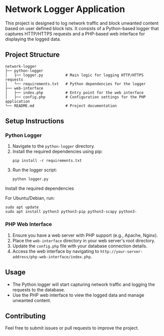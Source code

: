 # Network Logger Application

This project is designed to log network traffic and block unwanted content based on user defined block ists. It consists of a Python-based logger that captures HTTP/HTTPS requests and a PHP-based web interface for displaying the logged data.

## Project Structure

```
network-logger
├── python-logger
│   ├── logger.py          # Main logic for logging HTTP/HTTPS requests
│   └── requirements.txt   # Python dependencies for the logger
├── web-interface
│   ├── index.php          # Entry point for the web interface
│   ├── config.php         # Configuration settings for the PHP application
└── README.md              # Project documentation
```

## Setup Instructions

### Python Logger

1. Navigate to the `python-logger` directory.
2. Install the required dependencies using pip:
   ```
   pip install -r requirements.txt
   ```
3. Run the logger script:
   ```
   python logger.py
   ```

Install the required dependencies

For Ubuntu/Debian, run:
```
sudo apt update
sudo apt install python3 python3-pip python3-scapy python3-
```

### PHP Web Interface

1. Ensure you have a web server with PHP support (e.g., Apache, Nginx).
2. Place the `web-interface` directory in your web server's root directory.
3. Update the `config.php` file with your database connection details.
4. Access the web interface by navigating to `http://your-server-address/php-web-interface/index.php`.

## Usage

- The Python logger will start capturing network traffic and logging the requests to the  database.
- Use the PHP web interface to view the logged data and manage unwanted content.

## Contributing

Feel free to submit issues or pull requests to improve the project.